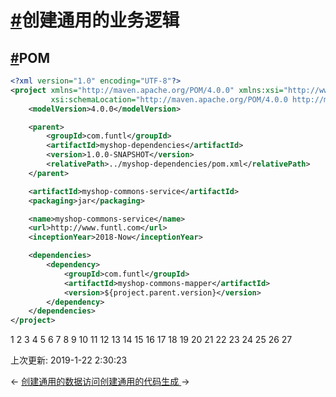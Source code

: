 # [#](https://funtl.com/zh/spring-cloud-alibaba-myshop/创建通用的业务逻辑.html#创建通用的业务逻辑)创建通用的业务逻辑

## [#](https://funtl.com/zh/spring-cloud-alibaba-myshop/创建通用的业务逻辑.html#pom)POM

```xml
<?xml version="1.0" encoding="UTF-8"?>
<project xmlns="http://maven.apache.org/POM/4.0.0" xmlns:xsi="http://www.w3.org/2001/XMLSchema-instance"
         xsi:schemaLocation="http://maven.apache.org/POM/4.0.0 http://maven.apache.org/xsd/maven-4.0.0.xsd">
    <modelVersion>4.0.0</modelVersion>

    <parent>
        <groupId>com.funtl</groupId>
        <artifactId>myshop-dependencies</artifactId>
        <version>1.0.0-SNAPSHOT</version>
        <relativePath>../myshop-dependencies/pom.xml</relativePath>
    </parent>

    <artifactId>myshop-commons-service</artifactId>
    <packaging>jar</packaging>

    <name>myshop-commons-service</name>
    <url>http://www.funtl.com</url>
    <inceptionYear>2018-Now</inceptionYear>

    <dependencies>
        <dependency>
            <groupId>com.funtl</groupId>
            <artifactId>myshop-commons-mapper</artifactId>
            <version>${project.parent.version}</version>
        </dependency>
    </dependencies>
</project>
```

1
2
3
4
5
6
7
8
9
10
11
12
13
14
15
16
17
18
19
20
21
22
23
24
25
26
27

上次更新: 2019-1-22 2:30:23

← [创建通用的数据访问](https://funtl.com/zh/spring-cloud-alibaba-myshop/创建通用的数据访问.html)[创建通用的代码生成 ](https://funtl.com/zh/spring-cloud-alibaba-myshop/创建通用的代码生成.html)→